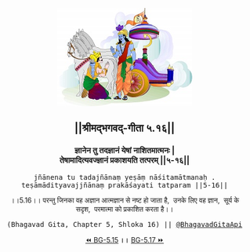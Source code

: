 <center><img src="../../asset/BG.png" alt="#API #bhagavadgitaapi #slok #nodejs #js #api #gitaapi #krishna #hinduism #vedic #ISKCON #shreemadbhagavadgita #technology"/>
<h2>||श्रीमद्‍भगवद्‍-गीता ५.१६||</h2>
<h3>ज्ञानेन तु तदज्ञानं येषां नाशितमात्मनः |<br/>तेषामादित्यवज्ज्ञानं प्रकाशयति तत्परम् ||५-१६||</h3>
<pre>jñānena tu tadajñānaṃ yeṣāṃ nāśitamātmanaḥ .<br/>teṣāmādityavajjñānaṃ prakāśayati tatparam ||5-16||</pre>
<p>।।5.16।। परन्तु जिनका वह अज्ञान आत्मज्ञान से नष्ट हो जाता है,  उनके लिए वह ज्ञान,  सूर्य के सदृश,  परमात्मा को प्रकाशित करता है।।</p>
<pre>(Bhagavad Gita, Chapter 5, Shloka 16) || <a href="https://twitter.com/bhagavadgitaapi">@BhagavadGitaApi</a></pre><a href="../../5/15">⏪  BG-5.15</a><b>        ।।        </b><a href="../../5/17">BG-5.17  ⏩</a></center></center>